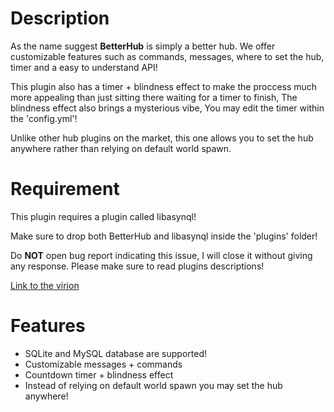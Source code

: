 # Description
As the name suggest **BetterHub** is simply a better hub. We offer customizable features such as commands, messages, where to set the hub, timer and a easy to understand API!

This plugin also has a timer + blindness effect to make the proccess much more appealing than just sitting there waiting for a timer to finish, The blindness effect also brings a mysterious vibe, You may edit the timer within the 'config.yml'!

Unlike other hub plugins on the market, this one allows you to set the hub anywhere rather than relying on default world spawn.

# Requirement
This plugin requires a plugin called libasynql!

Make sure to drop both BetterHub and libasynql inside the 'plugins' folder!

Do **NOT** open bug report indicating this issue, I will close it without giving any response. Please make sure to read plugins descriptions!

[Link to the virion](https://poggit.pmmp.io/ci/poggit/libasynql/libasynql)

# Features
- SQLite and MySQL database are supported!
- Customizable messages + commands
- Countdown timer + blindness effect
- Instead of relying on default world spawn you may set the hub anywhere!

